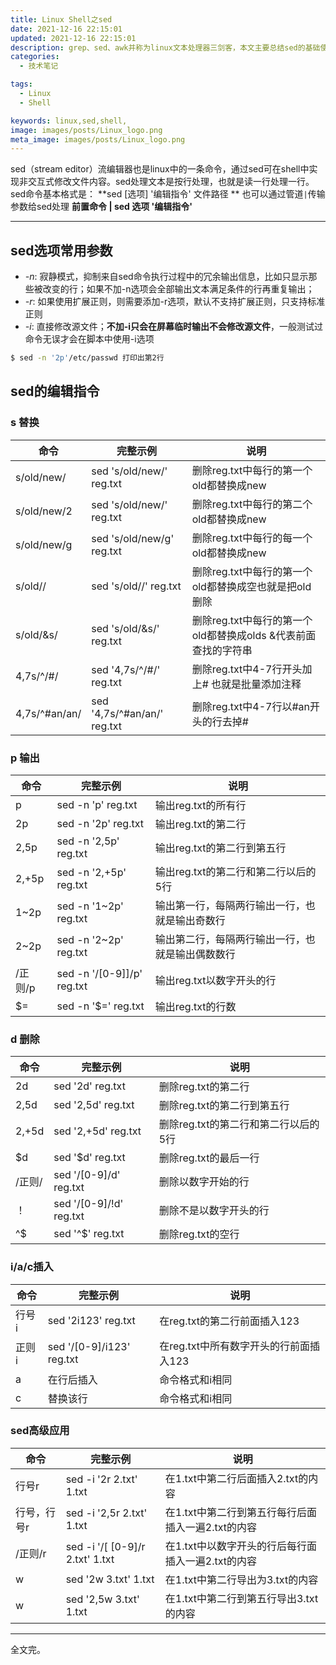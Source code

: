 ```yaml
---
title: Linux Shell之sed
date: 2021-12-16 22:15:01
updated: 2021-12-16 22:15:01
description: grep、sed、awk并称为linux文本处理器三剑客，本文主要总结sed的基础使用方法。
categories: 
  - 技术笔记

tags: 
  - Linux
  - Shell

keywords: linux,sed,shell,
image: images/posts/Linux_logo.png
meta_image: images/posts/Linux_logo.png
---
```


sed（stream editor）流编辑器也是linux中的一条命令，通过sed可在shell中实现非交互式修改文件内容。sed处理文本是按行处理，也就是读一行处理一行。
sed命令基本格式是：
**sed [选项] '编辑指令' 文件路径 **
也可以通过管道`|`传输参数给sed处理 **前置命令 | sed 选项 '编辑指令'**

---

## sed选项常用参数
- *-n*: 寂静模式，抑制来自sed命令执行过程中的冗余输出信息，比如只显示那些被改变的行；如果不加-n选项会全部输出文本满足条件的行再重复输出；
- *-r*: 如果使用扩展正则，则需要添加-r选项，默认不支持扩展正则，只支持标准正则
- *-i*: 直接修改源文件；**不加-i只会在屏幕临时输出不会修改源文件**，一般测试过命令无误才会在脚本中使用-i选项

```bash
$ sed -n '2p'/etc/passwd 打印出第2行
```

## sed的编辑指令

### s 替换

| 命令                                                         | 完整示例                  | 说明                                                         |
| ------------------------------------------------------------ | ------------------------- | ------------------------------------------------------------ |
| s/old/new/                                                   | sed 's/old/new/' reg.txt | 删除reg.txt中每行的第一个old都替换成new                 |
| s/old/new/2                                                  | sed 's/old/new/' reg.txt | 删除reg.txt中每行的第二个old都替换成new                 |
| s/old/new/g                                                  | sed 's/old/new/g' reg.txt | 删除reg.txt中每行的每一个old都替换成new                 |
| s/old//                                                      | sed 's/old//' reg.txt | 删除reg.txt中每行的第一个old都替换成空也就是把old删除   |
| s/old/&s/                                                    | sed 's/old/&s/' reg.txt | 删除reg.txt中每行的第一个old都替换成olds &代表前面查找的字符串 |
| 4,7s/^/#/                                                   | sed '4,7s/^/#/' reg.txt | 删除reg.txt中4-7行开头加上# 也就是批量添加注释              |
| 4,7s/^#an/an/                                               | sed '4,7s/^#an/an/' reg.txt | 删除reg.txt中4-7行以#an开头的行去掉#                        |

### p 输出

| 命令    | 完整示例                   | 说明                                             |
| ------- | -------------------------- | ------------------------------------------------ |
| p       | sed -n 'p' reg.txt         | 输出reg.txt的所有行                              |
| 2p      | sed -n '2p' reg.txt        | 输出reg.txt的第二行                              |
| 2,5p    | sed -n '2,5p' reg.txt      | 输出reg.txt的第二行到第五行                      |
| 2,+5p   | sed -n '2,+5p' reg.txt     | 输出reg.txt的第二行和第二行以后的5行             |
| 1~2p    | sed -n '1~2p' reg.txt      | 输出第一行，每隔两行输出一行，也就是输出奇数行   |
| 2~2p    | sed -n '2~2p' reg.txt      | 输出第二行，每隔两行输出一行，也就是输出偶数数行 |
| /正则/p | sed -n '/[0-9]]/p' reg.txt | 输出reg.txt以数字开头的行                        |
| $=      | sed -n '$=' reg.txt        | 输出reg.txt的行数                                |

### d 删除

| 命令   | 完整示例                | 说明                                 |
| ------ | ----------------------- | ------------------------------------ |
| 2d     | sed '2d' reg.txt        | 删除reg.txt的第二行                  |
| 2,5d   | sed '2,5d' reg.txt      | 删除reg.txt的第二行到第五行          |
| 2,+5d  | sed '2,+5d' reg.txt     | 删除reg.txt的第二行和第二行以后的5行 |
| $d     | sed '$d' reg.txt        | 删除reg.txt的最后一行                |
| /正则/ | sed '/[0-9]/d' reg.txt  | 删除以数字开始的行                   |
| ！     | sed '/[0-9]/!d' reg.txt | 删除不是以数字开头的行               |
| ^$     | sed '^$' reg.txt        | 删除reg.txt的空行                    |

### i/a/c插入

| 命令   | 完整示例                  | 说明                                   |
| ------ | ------------------------- | -------------------------------------- |
| 行号 i | sed '2i123' reg.txt       | 在reg.txt的第二行前面插入123           |
| 正则 i | sed '/[0-9]/i123' reg.txt | 在reg.txt中所有数字开头的行前面插入123 |
| a      | 在行后插入                | 命令格式和i相同                        |
| c      | 替换该行                  | 命令格式和i相同                        |

### sed高级应用

| 命令        | 完整示例                         | 说明                                               |
| ----------- | -------------------------------- | -------------------------------------------------- |
| 行号r       | sed -i '2r 2.txt' 1.txt          | 在1.txt中第二行后面插入2.txt的内容                 |
| 行号，行号r | sed -i '2,5r 2.txt' 1.txt        | 在1.txt中第二行到第五行每行后面插入一遍2.txt的内容 |
| /正则/r     | sed -i  '/[ [0-9]/r 2.txt' 1.txt | 在1.txt中以数字开头的行后每行面插入一遍2.txt的内容 |
| w           | sed  '2w 3.txt' 1.txt            | 在1.txt中第二行导出为3.txt的内容                   |
| w           | sed  '2,5w 3.txt' 1.txt          | 在1.txt中第二行到第五行导出3.txt的内容             |

--------

全文完。